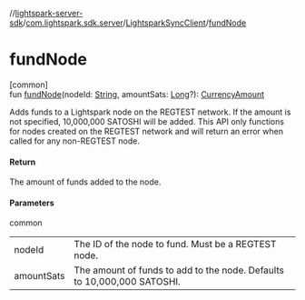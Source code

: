//[lightspark-server-sdk](../../../index.md)/[com.lightspark.sdk.server](../index.md)/[LightsparkSyncClient](index.md)/[fundNode](fund-node.md)

# fundNode

[common]\
fun [fundNode](fund-node.md)(nodeId: [String](https://kotlinlang.org/api/latest/jvm/stdlib/kotlin/-string/index.html), amountSats: [Long](https://kotlinlang.org/api/latest/jvm/stdlib/kotlin/-long/index.html)?): [CurrencyAmount](../../com.lightspark.sdk.server.model/-currency-amount/index.md)

Adds funds to a Lightspark node on the REGTEST network. If the amount is not specified, 10,000,000 SATOSHI will be added. This API only functions for nodes created on the REGTEST network and will return an error when called for any non-REGTEST node.

#### Return

The amount of funds added to the node.

#### Parameters

common

| | |
|---|---|
| nodeId | The ID of the node to fund. Must be a REGTEST node. |
| amountSats | The amount of funds to add to the node. Defaults to 10,000,000 SATOSHI. |
